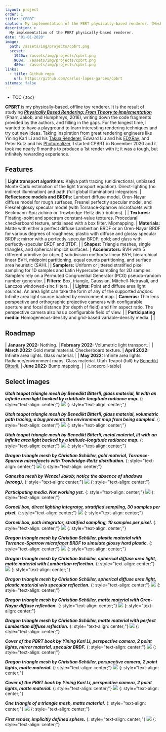 ```yaml
---
layout: project
order: 1
title: 'CPBRT'
caption: My implementation of the PBRT physically-based renderer. (Mesh by Christian Schüller.)
description: >
  My implementation of the PBRT physically-based renderer.
date: '01-01-2020'
image: 
  path: /assets/img/projects/cpbrt.png
  srcset: 
    1920w: /assets/img/projects/cpbrt.png
    960w:  /assets/img/projects/cpbrt.png
    480w:  /assets/img/projects/cpbrt.png
links:
  - title: Github repo
    url: https://github.com/carlos-lopez-garces/cpbrt
sitemap: false
---
```


* TOC
{:toc}

**CPBRT** is my physically-based, offline toy renderer. It is the result of studying ***[Physically Based Rendering: From Theory to Implementation](https://pbr-book.org/)*** (Pharr, Jakob, and Humphreys, 2016), writing down the code fragments provided by the authors, and filling in the gaps. For the longest time, I wanted to have a playground to learn interesting rendering techniques and try out new ideas. Taking inspiration from great rendering engineers like Yining Karl Li and his [Takua Renderer](https://www.yiningkarlli.com/projects/takuarender.html), Edward Liu and his [EDXRay](http://behindthepixels.io/EDXRay/), and Peter Kutz and his [Photorealizer](https://peterkutz.com/), I started CPBRT in November 2020 and it took me nearly 9 months to produce a 1st render with it; it was a tough, but infinitely rewarding experience.

## Features

| **Light transport algorithms:** Kajiya path tracing (unidirectional, unbiased Monte Carlo estimation of the light transport equation). Direct-lighting (no indirect illumination) and path (full global illumination) integrators. | **Reflectance models and BRDFs:** Lambert diffuse model, Oren-Nayar diffuse model for rough surfaces, Fresnel perfectly specular model, and Fresnel glossy specular model (with Torrance-Sparrow microfacets with Beckmann-Spizzichino or Trowbridge-Reitz distributions). |
| **Textures:** Floating-point and spectrum constant-value textures. Procedural checkerboard texture, antialiased with a box filter. Mipmapping. | **Materials:** Matte with either a perfect diffuse Lambertian BRDF or an Oren-Nayar BRDF for various degrees of roughness; plastic with diffuse and glossy specular BRDFs; mirror with a perfectly-specular BRDF; gold; and glass with perfectly-specular BRDF and BTDF. |
| **Shapes:** Triangle meshes, single triangles, and spherical implicit surfaces. | **Accelerators:** BVH with 5 different primitive (or object) subdivision methods: linear BVH, hierarchical linear BVH, midpoint partitioning, equal counts partitioning, and surface area heuristic (SAH).|
| **Samplers:** Uniform or jittered stratified pixel sampling for 1D samples and Latin Hypercube sampling for 2D samples. Samplers rely on a Permuted Congruential Generator (PCG) pseudo-random number generator. | **Filters:** Box, triangle, Gaussian, Mitchell-Netravali, and Lanczos windowed-sinc filters. |
| **Lights:** Point and diffuse area light sources. An area light can take the form of any of the supported *shapes*. Infinite area light source backed by environment map. | **Cameras:** Thin lens perspective and orthographic projective cameras with configurable aperture and focal distance (for depth of field) and film aspect ratio. The perspective camera also has a configurable field of view. |
| **Participating media:** Homogeneous-density and grid-based variable-density media. | |

## Roadmap

| **January 2022:** Nothing. | **February 2022:** Volumetric light transport. |
| **March 2022:** Gold metal material. Checkerboard texture. | **April 2022:** Infinite area lights. Glass material. |
| **May 2022:** Infinite area lights. Radiance/environment maps. Glass material. Utah Teapot (full) by [Benedikt Bitterli.](https://benedikt-bitterli.me/) | **June 2022:** Bump mapping. | |
{:.noscroll-table}

## Select images

***Utah teapot triangle mesh by Benedikt Bitterli, glass material, lit with an infinite area light backed by a latitude-longitude radiance map.***
{: style="text-align: center;"}
![](/assets/img/projects/cpbrt/18.png)
{: style="text-align: center;"}

***Utah teapot triangle mesh by Benedikt Bitterli, glass material, volumetric path tracing; a bug prevents the environment map from being sampled.***
{: style="text-align: center;"}
![](/assets/img/projects/cpbrt/17.png)
{: style="text-align: center;"}

***Utah teapot triangle mesh by Benedikt Bitterli, metal material, lit with an infinite area light backed by a latitude-longitude radiance map.***
{: style="text-align: center;"}
![](/assets/img/projects/cpbrt/16.png)
{: style="text-align: center;"}

***Dragon triangle mesh by Christian Schüller, gold material, Torrance-Sparrow microfacets with Trowbridge-Reitz distribution.***
{: style="text-align: center;"}
![](/assets/img/projects/cpbrt/1.png)
{: style="text-align: center;"}

***Ganesha mesh by Wenzel Jakob; notice the absence of shadows (wrong).***
{: style="text-align: center;"}
 ![](/assets/img/projects/cpbrt/2.png)
{: style="text-align: center;"}

***Participating media. Not working yet.***
{: style="text-align: center;"}
![](/assets/img/projects/cpbrt/3.png)
{: style="text-align: center;"}

***Cornell box, direct lighting integrator, stratified sampling, 30 samples per pixel.***
{: style="text-align: center;"}
![](/assets/img/projects/cpbrt/15.png)
{: style="text-align: center;"}

***Cornell box, path integrator, stratified sampling, 10 samples per pixel.***
{: style="text-align: center;"}
![](/assets/img/projects/cpbrt/4.png)
{: style="text-align: center;"}

***Dragon triangle mesh by Christian Schüller, plastic material with Torrance-Sparrow microfacet BRDF to simulate glossy hard plastic.***
{: style="text-align: center;"}
![](/assets/img/projects/cpbrt/5.jpg)
{: style="text-align: center;"}

***Dragon triangle mesh by Christian Schüller, spherical diffuse area light, matte material with Lambertian reflection.***
{: style="text-align: center;"}
![](/assets/img/projects/cpbrt/6.png)
{: style="text-align: center;"}

***Dragon triangle mesh by Christian Schüller, spherical diffuse area light, plastic material w/o specular reflection.***
{: style="text-align: center;"}
![](/assets/img/projects/cpbrt/7.png)
{: style="text-align: center;"}

***Dragon triangle mesh by Christian Schüller, matte material with Oren-Nayar diffuse reflection.***
{: style="text-align: center;"}
![](/assets/img/projects/cpbrt/8.png)
{: style="text-align: center;"}

***Dragon triangle mesh by Christian Schüller, matte material with perfect Lambertian diffuse reflection.***
{: style="text-align: center;"}
![](/assets/img/projects/cpbrt/9.png)
{: style="text-align: center;"}

***Cover of the PBRT book by Yining Karl Li, perspective camera, 2 point lights, mirror material, specular BRDF.***
{: style="text-align: center;"}
![](/assets/img/projects/cpbrt/10.jpg)
{: style="text-align: center;"}

***Dragon triangle mesh by Christian Schüller, perspective camera, 2 point lights, matte material.***
{: style="text-align: center;"}
![](/assets/img/projects/cpbrt/11.png)
{: style="text-align: center;"}

***Cover of the PBRT book by Yining Karl Li, perspective camera, 2 point lights, matte material.***
{: style="text-align: center;"}
![](/assets/img/projects/cpbrt/12.png)
{: style="text-align: center;"}

***One triangle of a triangle mesh, matte material.***
{: style="text-align: center;"}
![](/assets/img/projects/cpbrt/13.png)
{: style="text-align: center;"}

***First render, implicitly defined sphere.***
{: style="text-align: center;"}
![](/assets/img/projects/cpbrt/14.png)
{: style="text-align: center;"}